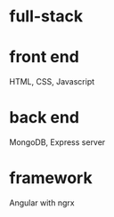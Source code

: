 # full-stack
# front end
HTML, CSS, Javascript
# back end
MongoDB, Express server
# framework
Angular with ngrx
